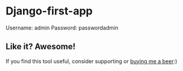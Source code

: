 # Django-first-app

Username: admin
Password: passwordadmin

## Like it? Awesome!
If you find this tool useful, consider supporting or [buying me a beer](https://www.paypal.me/garciparedes/2):)